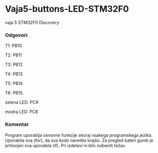 # Vaja5-buttons-LED-STM32F0
vaja 5 STM32F0 Discovery
<h3>Odgovori</h3>
<p>T1: PB10</p>
<p>T2: PB11</p>             
<p>T3: PB12</p>
<p>T4: PB13</p>
<p>T5: PB14</p>
<p>T6: PB15.</p>
<p>zelena LED: PC9</p>
<p>modra LED: PC8</p>

<h3>Komentar</h3>
<p>Program uporablja osnovne funkcije  skoraj vsakega programskega jezika. Uporabila sva (for), da sva kodo naredila krajšo. Za pregled kateri gumb je pritisnjen sva uporabila (if). Pri izdelavi ni bilo nobenih težav.</p>
